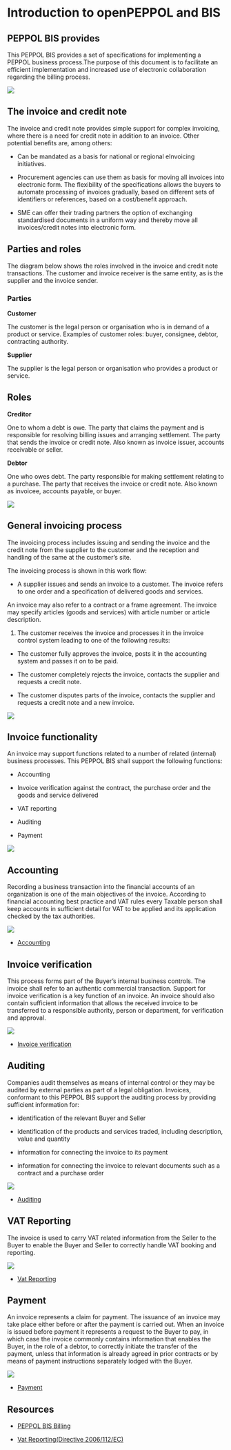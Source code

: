 # Introduction to openPEPPOL and BIS

## PEPPOL BIS provides

This PEPPOL BIS provides a set of specifications for implementing a PEPPOL business process.The purpose of this document is to facilitate an efficient implementation and increased use of electronic collaboration regarding the billing process.

<img src="https://github.com/pondersource/peppol-php/blob/main/docs/pics/introduction.png?raw=true"/>


## The invoice and credit note

The invoice and credit note provides simple support for complex invoicing, where there is a need for credit note in addition to an invoice. Other potential benefits are, among others:

- Can be mandated as a basis for national or regional eInvoicing initiatives.

- Procurement agencies can use them as basis for moving all invoices into electronic form. The flexibility of the specifications allows the buyers to automate processing of invoices gradually, based on different sets of identifiers or references, based on a cost/benefit approach.

- SME can offer their trading partners the option of exchanging standardised documents in a uniform way and thereby move all invoices/credit notes into electronic form.

## Parties and roles

The diagram below shows the roles involved in the invoice and credit note transactions. The customer and invoice receiver is the same entity, as is the supplier and the invoice sender.

### Parties

**Customer** 

The customer is the legal person or organisation who is in demand of a product or service. Examples of customer roles: buyer, consignee, debtor, contracting authority.

**Supplier** 

The supplier is the legal person or organisation who provides a product or service.

## Roles

**Creditor**

One to whom a debt is owe. The party that claims the payment and is responsible for resolving billing issues and arranging settlement. The party that sends the invoice or credit note. Also known as invoice issuer, accounts receivable or seller.

**Debtor** 

One who owes debt. The party responsible for making settlement relating to a purchase. The party that receives the invoice or credit note. Also known as invoicee, accounts payable, or buyer.

<img src="https://github.com/pondersource/peppol-php/blob/main/docs/pics/roles.png?raw=true"/>

## General invoicing process

The invoicing process includes issuing and sending the invoice and the credit note from the supplier to the customer and the reception and handling of the same at the customer’s site.

The invoicing process is shown in this work flow:

* A supplier issues and sends an invoice to a customer. The invoice refers to one order and a specification of delivered goods and services.

An invoice may also refer to a contract or a frame agreement. The invoice may specify articles (goods and services) with article number or article description.

1) The customer receives the invoice and processes it in the invoice control system leading to one of the following results:

- The customer fully approves the invoice, posts it in the accounting system and passes it on to be paid.

- The customer completely rejects the invoice, contacts the supplier and requests a credit note.

- The customer disputes parts of the invoice, contacts the supplier and requests a credit note and a new invoice.

<img src="https://github.com/pondersource/peppol-php/blob/main/docs/pics/process.png?raw=true"/>

## Invoice functionality

An invoice may support functions related to a number of related (internal) business processes. This PEPPOL BIS shall support the following functions:

* Accounting

* Invoice verification against the contract, the purchase order and the goods and service delivered

* VAT reporting

* Auditing

* Payment

<img src="https://github.com/pondersource/peppol-php/blob/main/docs/pics/functionality.png?raw=true"/>

## Accounting

Recording a business transaction into the financial accounts of an organization is one of the main objectives of the invoice. According to financial accounting best practice and VAT rules every Taxable person shall keep accounts in sufficient detail for VAT to be applied and its application checked by the tax authorities.

<img src="https://github.com/pondersource/peppol-php/blob/main/docs/pics/accounting.PNG?raw=true"/>

- [Accounting](https://docs.peppol.eu/poacc/billing/3.0/bis/#_accounting)

## Invoice verification

This process forms part of the Buyer’s internal business controls. The invoice shall refer to an authentic commercial transaction. Support for invoice verification is a key function of an invoice. An invoice should also contain sufficient information that allows the received invoice to be transferred to a responsible authority, person or department, for verification and approval.

<img src="https://github.com/pondersource/peppol-php/blob/main/docs/pics/invoice-verification.PNG?raw=true"/>

- [Invoice verification](https://docs.peppol.eu/poacc/billing/3.0/bis/#_invoice_verification)

## Auditing

Companies audit themselves as means of internal control or they may be audited by external parties as part of a legal obligation. Invoices, conformant to this PEPPOL BIS support the auditing process by providing sufficient information for:

- identification of the relevant Buyer and Seller

- identification of the products and services traded, including description, value and quantity

- information for connecting the invoice to its payment

- information for connecting the invoice to relevant documents such as a contract and a purchase order

<img src="https://github.com/pondersource/peppol-php/blob/main/docs/pics/auditing.PNG?raw=true"/>

- [Auditing](https://docs.peppol.eu/poacc/billing/3.0/bis/#_auditing)

## VAT Reporting

The invoice is used to carry VAT related information from the Seller to the Buyer to enable the Buyer and Seller to correctly handle VAT booking and reporting. 

<img src="https://github.com/pondersource/peppol-php/blob/main/docs/pics/vat-reporting.PNG?raw=true"/>

- [Vat Reporting](https://docs.peppol.eu/poacc/billing/3.0/bis/#_vat_reporting)

## Payment

An invoice represents a claim for payment. The issuance of an invoice may take place either before or after the payment is carried out. When an invoice is issued before payment it represents a request to the Buyer to pay, in which case the invoice commonly contains information that enables the Buyer, in the role of a debtor, to correctly initiate the transfer of the payment, unless that information is already agreed in prior contracts or by means of payment instructions separately lodged with the Buyer.

<img src="https://github.com/pondersource/peppol-php/blob/main/docs/pics/payment.PNG?raw=true"/>

- [Payment](https://docs.peppol.eu/poacc/billing/3.0/bis/#_payment)


## Resources 

- [PEPPOL BIS Billing](https://docs.peppol.eu/poacc/billing/3.0/bis/)

- [Vat Reporting(Directive 2006/112/EC)](https://eur-lex.europa.eu/legal-content/EN/TXT/?uri=LEGISSUM:l31057)






